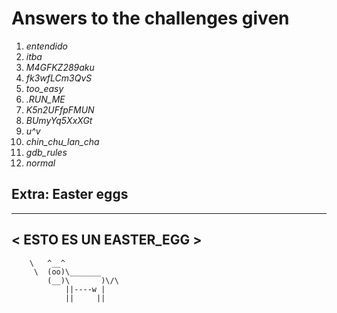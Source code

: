 # Answers to the challenges given
1. *entendido*
2. *itba*
3. *M4GFKZ289aku*
4. *fk3wfLCm3QvS*
5. *too_easy*
6. *.RUN_ME*
7. *K5n2UFfpFMUN*
8. *BUmyYq5XxXGt*
9. *u^v*
10. *chin_chu_lan_cha*
11. *gdb_rules*
12. *normal*

## Extra: Easter eggs
 _______________________
< ESTO ES UN EASTER_EGG >
 -----------------------
        \   ^__^
         \  (oo)\_______
            (__)\       )\/\
                ||----w |
                ||     ||
